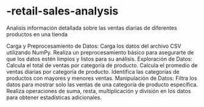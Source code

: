 # -retail-sales-analysis
Analisis información detallada sobre las ventas diarias de diferentes productos en una tienda

Carga y Preprocesamiento de Datos:
Carga los datos del archivo CSV utilizando NumPy.
Realiza un preprocesamiento básico para asegurarte de que los datos estén limpios y listos para su análisis.
Exploración de Datos:
Calcula el total de ventas por categoría de producto.
Calcula el promedio de ventas diarias por categoría de producto.
Identifica las categorías de productos con mayores y menores ventas.
Manipulación de Datos:
Filtra los datos para mostrar solo las ventas de una categoría de producto específica.
Realiza operaciones de suma, resta, multiplicación y división en los datos para obtener estadísticas adicionales.
